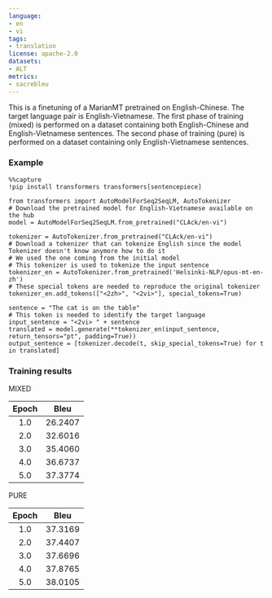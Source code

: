 ```yaml
---
language:
- en
- vi
tags:
- translation
license: apache-2.0
datasets:
- ALT
metrics:
- sacrebleu
---
```


This is a finetuning of a MarianMT pretrained on English-Chinese. The target language pair is English-Vietnamese.
The first phase of training (mixed) is performed on a dataset containing both English-Chinese and English-Vietnamese sentences.
The second phase of training (pure) is performed on a dataset containing only English-Vietnamese sentences.

### Example
```
%%capture
!pip install transformers transformers[sentencepiece]

from transformers import AutoModelForSeq2SeqLM, AutoTokenizer
# Download the pretrained model for English-Vietnamese available on the hub
model = AutoModelForSeq2SeqLM.from_pretrained("CLAck/en-vi")

tokenizer = AutoTokenizer.from_pretrained("CLAck/en-vi")
# Download a tokenizer that can tokenize English since the model Tokenizer doesn't know anymore how to do it
# We used the one coming from the initial model
# This tokenizer is used to tokenize the input sentence
tokenizer_en = AutoTokenizer.from_pretrained('Helsinki-NLP/opus-mt-en-zh')
# These special tokens are needed to reproduce the original tokenizer
tokenizer_en.add_tokens(["<2zh>", "<2vi>"], special_tokens=True)

sentence = "The cat is on the table"
# This token is needed to identify the target language
input_sentence = "<2vi> " + sentence 
translated = model.generate(**tokenizer_en(input_sentence, return_tensors="pt", padding=True))
output_sentence = [tokenizer.decode(t, skip_special_tokens=True) for t in translated]
```

### Training results

MIXED

| Epoch | Bleu    |
|:-----:|:-------:|
| 1.0   | 26.2407 |
| 2.0   | 32.6016 |
| 3.0   | 35.4060 |
| 4.0   | 36.6737 |
| 5.0   | 37.3774 |


PURE

| Epoch | Bleu    |
|:-----:|:-------:|
| 1.0   | 37.3169 |
| 2.0   | 37.4407 |
| 3.0   | 37.6696 |
| 4.0   | 37.8765 |
| 5.0   | 38.0105 |

